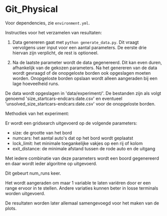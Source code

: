 # Git_Physical

Voor dependencies, zie `environment.yml`.

Instructies voor het verzamelen van resultaten:

1. Data genereren gaat met `python generate_data.py`. 
Dit vraagt vervolgens user input voor een aantal parameters. De eerste drie hiervan zijn verplicht, de rest is optioneel.

2. Na de laatste parameter wordt de data gegenereerd. Dit kan even duren, afhankelijk van de gekozen parameters.
Na het genereren van de data wordt gevraagd of de onopgeloste borden ook opgeslagen moeten worden. 
Onopgeloste borden opslaan wordt alleen aangeraden bij een lage hoeveelheid runs.

De data wordt opgeslagen in 'data/experiment/'. De bestanden zijn als volgt genoemd
'size_startcars-endcars:date.csv' en eventueel 'unsolved_size_startcars-endcars:date.csv' voor de onopgeloste borden.


Methodiek van het experiment:

Er wordt een gridsearch uitgevoerd op de volgende parameters:
- size: de grootte van het bord
- numcars: het aantal auto's dat op het bord wordt geplaatst
- lock_limit: het minimale toegankelijke vakjes op een rij of kolom
- exit_distance: de minimale afstand tussen de rode auto en de uitgang

Met iedere combinatie van deze parameters wordt een boord gegenereerd en daar wordt ieder algoritme op uitgevoerd.

Dit gebeurt num_runs keer.

Het wordt aangeraden om maar 1 variable te laten variëren door er een range ervoor in te stellen.
Andere variaties kunnen beter in losse terminals worden uitgevoerd.

De resultaten worden later allemaal samengevoegd voor het maken van de plots.

